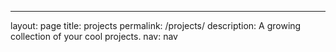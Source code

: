 ---
layout: page
title: projects
permalink: /projects/
description: A growing collection of your cool projects.
nav: nav
